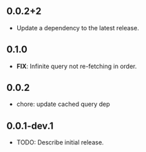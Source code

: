 ## 0.0.2+2

 - Update a dependency to the latest release.

## 0.1.0

 - **FIX**: Infinite query not re-fetching in order.

## 0.0.2

* chore: update cached query dep

## 0.0.1-dev.1

* TODO: Describe initial release.
